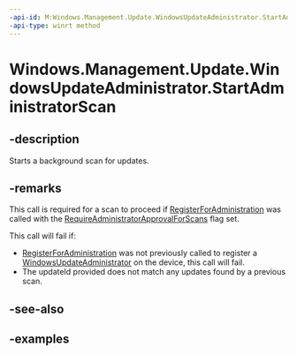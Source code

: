 ```yaml
---
-api-id: M:Windows.Management.Update.WindowsUpdateAdministrator.StartAdministratorScan
-api-type: winrt method
---
```


# Windows.Management.Update.WindowsUpdateAdministrator.StartAdministratorScan

<!--
public void StartAdministratorScan ();
-->


## -description
Starts a background scan for updates.

## -remarks
This call is required for a scan to proceed if [RegisterForAdministration](./windowsupdateadministrator_registerforadministration_731932711.md) was called with the [RequireAdministratorApprovalForScans](./windowsupdateadministratoroptions.md) flag set.

This call will fail if:
- [RegisterForAdministration](./windowsupdateadministrator_registerforadministration_731932711.md) was not previously called to register a [WindowsUpdateAdministrator](./windowsupdateadministrator.md) on the device, this call will fail.
- The updateId provided does not match any updates found by a previous scan.

## -see-also

## -examples


